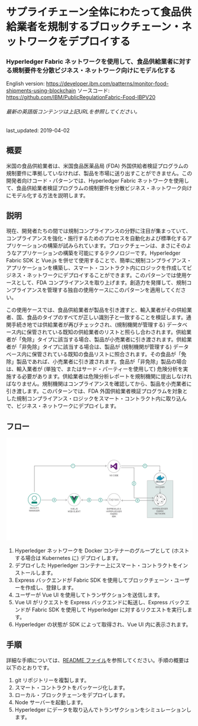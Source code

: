 # サプライチェーン全体にわたって食品供給業者を規制するブロックチェーン・ネットワークをデプロイする

### Hyperledger Fabric ネットワークを使用して、食品供給業者に対する規制要件を分散ビジネス・ネットワーク向けにモデル化する

English version: https://developer.ibm.com/patterns/monitor-food-shipments-using-blockchain
  ソースコード: https://github.com/IBM/PublicRegulationFabric-Food-IBPV20

###### 最新の英語版コンテンツは上記URLを参照してください。
last_updated: 2019-04-02

 
## 概要

米国の食品供給業者は、米国食品医薬品局 (FDA) 外国供給者検証プログラムの規制要件に準拠していなければ、製品を市場に送り出すことができません。この開発者向けコード・パターンでは、Hyperledger Fabric ネットワークを使用して、食品供給業者検証プログラムの規制要件を分散ビジネス・ネットワーク向けにモデル化する方法を説明します。

## 説明

現在、開発者たちの間では規制コンプライアンスの分野に注目が集まっていて、コンプライアンスを強化・施行するためのプロセスを自動化および標準化するアプリケーションの構築が試みられています。ブロックチェーンは、まさにそのようなアプリケーションの構築を可能にするテクノロジーです。Hyperledger Fabric SDK と Vue.js を併せて使用することで、簡単に規制コンプライアンス・アプリケーションを構築し、スマート・コントラクト内にロジックを作成してビジネス・ネットワークにデプロイすることができます。このパターンでは使用ケースとして、FDA コンプライアンスを取り上げます。創造力を発揮して、規制コンプライアンスを管理する独自の使用ケースにこのパターンを適用してください。

この使用ケースでは、食品供給業者が製品を引き渡すと、輸入業者がその供給業者、国、食品のタイプのすべてが正しい識別子と一致することを検証します。通関手続き地では供給業者が再びチェックされ、(規制機関が管理する) データベース内に保管されている既知の供給業者のリストと照らし合わされます。供給業者が「免除」タイプに該当する場合、製品が小売業者に引き渡されます。供給業者が「非免除」タイプに該当する場合は、製品が (規制機関が管理する) データベース内に保管されている既知の食品リストに照合されます。その食品が「免除」製品であれば、小売業者に引き渡されます。食品が「非免除」製品の場合は、輸入業者が (単独で、またはサード・パーティーを使用して) 危険分析を実施する必要があります。供給業者は危険分析レポートを規制機関に提出しなければなりません。規制機関はコンプライアンスを確認してから、製品を小売業者に引き渡します。このパターンでは、FDA 外国供給業者検証プログラムを対象とした規制コンプライアンス・ロジックをスマート・コントラクト内に取り込んで、ビジネス・ネットワークにデプロイします。

## フロー

![フロー](./images/food-shipments-flow-v2.png)

1. Hyperledger ネットワークを Docker コンテナーのグループとして (ホストする場合は Kubernetes に) デプロイします。
2. デプロイした Hyperledger コンテナー上にスマート・コントラクトをインストールします。
3. Express バックエンドが Fabric SDK を使用してブロックチェーン・ユーザーを作成し、登録します。
4. ユーザーが Vue UI を使用してトランザクションを送信します。
5. Vue UI がリクエストを Express バックエンドに転送し、Express バックエンドが Fabric SDK を使用して Hyperledger に対するリクエストを実行します。
6. Hyperledger の状態が SDK によって取得され、Vue UI 内に表示されます。

## 手順

詳細な手順については、[README ファイル](https://github.com/IBM/PublicRegulationFabric-Food-IBPV20/blob/master/README.md)を参照してください。手順の概要は以下のとおりです。

1. git リポジトリーを複製します。
1. スマート・コントラクトをパッケージ化します。
1. ローカル・ブロックチェーンをデプロイします。
1. Node サーバーを起動します。
1. Hyperledger にデータを取り込んでトランザクションをシミュレーションします。
